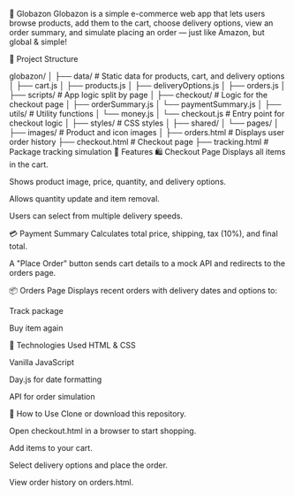 🛒 Globazon
Globazon is a simple e-commerce web app that lets users browse products, add them to the cart, choose delivery options, view an order summary, and simulate placing an order — just like Amazon, but global & simple!

📁 Project Structure

globazon/
│
├── data/                  # Static data for products, cart, and delivery options
│   ├── cart.js
│   ├── products.js
│   ├── deliveryOptions.js
│   ├── orders.js
│
├── scripts/               # App logic split by page
│   ├── checkout/          # Logic for the checkout page
│       ├── orderSummary.js
│       └── paymentSummary.js
│   ├── utils/             # Utility functions
│       └── money.js
│   └── checkout.js        # Entry point for checkout logic
│
├── styles/                # CSS styles
│   ├── shared/
│   └── pages/
│
├── images/                # Product and icon images
│
├── orders.html            # Displays user order history
├── checkout.html          # Checkout page
├── tracking.html          # Package tracking simulation
🚀 Features
🛍️ Checkout Page
Displays all items in the cart.

Shows product image, price, quantity, and delivery options.

Allows quantity update and item removal.

Users can select from multiple delivery speeds.

💳 Payment Summary
Calculates total price, shipping, tax (10%), and final total.

A "Place Order" button sends cart details to a mock API and redirects to the orders page.

📦 Orders Page
Displays recent orders with delivery dates and options to:

Track package

Buy item again

🧪 Technologies Used
HTML & CSS

Vanilla JavaScript

Day.js for date formatting

API for order simulation

📌 How to Use
Clone or download this repository.

Open checkout.html in a browser to start shopping.

Add items to your cart.

Select delivery options and place the order.

View order history on orders.html.

